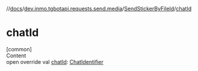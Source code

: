 //[docs](../../../index.md)/[dev.inmo.tgbotapi.requests.send.media](../index.md)/[SendStickerByFileId](index.md)/[chatId](chat-id.md)



# chatId  
[common]  
Content  
open override val [chatId](chat-id.md): [ChatIdentifier](../../dev.inmo.tgbotapi.types/-chat-identifier/index.md)  



